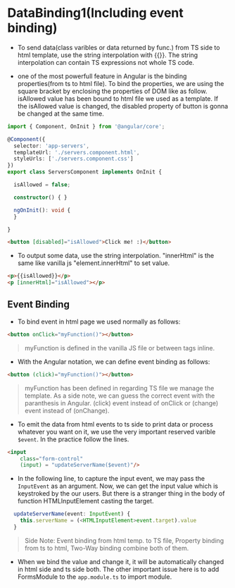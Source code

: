 # DataBinding1(Including event binding)

- To send data(class varibles or data returned by func.) from TS side to html template, use the string interpolation with {{}}. The string interpolation can contain TS expressions not whole TS code.

- one of the most powerfull feature in Angular is the binding properties(from ts to html file). To bind the properties, we are using the square bracket by enclosing the properties of DOM like as follow. isAllowed value has been bound to html file we used as a template. If the isAllowed value is changed, the disabled property of button is gonna be changed at the same time.

```typescript
import { Component, OnInit } from '@angular/core';

@Component({
  selector: 'app-servers',
  templateUrl: './servers.component.html',
  styleUrls: ['./servers.component.css']
})
export class ServersComponent implements OnInit {

  isAllowed = false;

  constructor() { }

  ngOnInit(): void {
  }

}
```

```html
<button [disabled]="isAllowed">Click me! :)</button>
```

- To output some data, use the string interpolation. "innerHtml" is the same like vanilla js "element.innerHtml" to set value.

```html
<p>{{isAllowed}}</p>
<p [innerHtml]="isAllowed"></p>
```

## Event Binding

- To bind event in html page we used normally as follows:

```html
<button onClick="myFunction()"></button>
```

> myFunction is defined in the vanilla JS file or between </script> tags inline.

- With the Angular notation, we can define event binding as follows:

```html
<button (click)="myFunction()"></button>
```

> myFunction has been defined in regarding TS file we manage the template. As a side note, we can guess the correct event with the paranthesis in Angular. (click) event instead of onClick or (change) event instead of (onChange).

- To emit the data from html events to ts side to print data or process whatever you want on it, we use the very important reserved varible `$event`. In the practice follow the lines.

```html
<input 
    class="form-control"
    (input) = "updateServerName($event)"/>
```

- In the following line, to capture the input event, we may pass the `InputEvent` as an argument. Now, we can get the input value which is keystroked by the our users. But there is a stranger thing in the body of function HTMLInputElement casting the target.
```typescript
  updateServerName(event: InputEvent) {
    this.serverName = (<HTMLInputElement>event.target).value
  }
```

> Side Note: Event binding from html temp. to TS file, Property binding from ts to html, Two-Way binding combine both of them.

- When we bind the value and change it, it will be automatically changed in html side and ts side both. The other important issue here is to add FormsModule to the `app.module.ts` to import module.